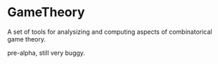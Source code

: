 GameTheory
==========
A set of tools for analysizing and computing aspects of combinatorical game theory.

pre-alpha, still very buggy.
